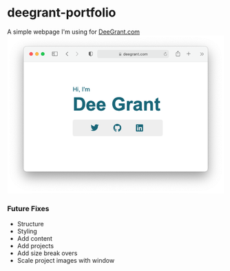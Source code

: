 # deegrant-portfolio
A simple webpage I'm using for [DeeGrant.com](https://www.deegrant.com)
![website image](ref/portfolio.png)

### Future Fixes
* Structure
* Styling
* Add content
* Add projects   
* Add size break overs
* Scale project images with window
